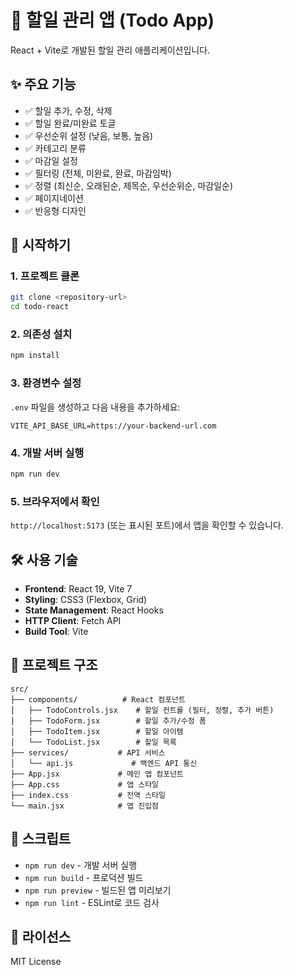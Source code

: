 # 📝 할일 관리 앱 (Todo App)

React + Vite로 개발된 할일 관리 애플리케이션입니다.

## ✨ 주요 기능

- ✅ 할일 추가, 수정, 삭제
- ✅ 할일 완료/미완료 토글
- ✅ 우선순위 설정 (낮음, 보통, 높음)
- ✅ 카테고리 분류
- ✅ 마감일 설정
- ✅ 필터링 (전체, 미완료, 완료, 마감임박)
- ✅ 정렬 (최신순, 오래된순, 제목순, 우선순위순, 마감일순)
- ✅ 페이지네이션
- ✅ 반응형 디자인

## 🚀 시작하기

### 1. 프로젝트 클론
```bash
git clone <repository-url>
cd todo-react
```

### 2. 의존성 설치
```bash
npm install
```

### 3. 환경변수 설정
`.env` 파일을 생성하고 다음 내용을 추가하세요:

```env
VITE_API_BASE_URL=https://your-backend-url.com
```

### 4. 개발 서버 실행
```bash
npm run dev
```

### 5. 브라우저에서 확인
`http://localhost:5173` (또는 표시된 포트)에서 앱을 확인할 수 있습니다.

## 🛠️ 사용 기술

- **Frontend**: React 19, Vite 7
- **Styling**: CSS3 (Flexbox, Grid)
- **State Management**: React Hooks
- **HTTP Client**: Fetch API
- **Build Tool**: Vite

## 📁 프로젝트 구조

```
src/
├── components/          # React 컴포넌트
│   ├── TodoControls.jsx    # 할일 컨트롤 (필터, 정렬, 추가 버튼)
│   ├── TodoForm.jsx        # 할일 추가/수정 폼
│   ├── TodoItem.jsx        # 할일 아이템
│   └── TodoList.jsx        # 할일 목록
├── services/           # API 서비스
│   └── api.js             # 백엔드 API 통신
├── App.jsx             # 메인 앱 컴포넌트
├── App.css             # 앱 스타일
├── index.css           # 전역 스타일
└── main.jsx            # 앱 진입점
```

## 🔧 스크립트

- `npm run dev` - 개발 서버 실행
- `npm run build` - 프로덕션 빌드
- `npm run preview` - 빌드된 앱 미리보기
- `npm run lint` - ESLint로 코드 검사

## 📝 라이선스

MIT License
